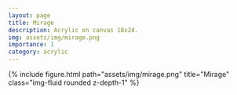 ```yaml
---
layout: page
title: Mirage
description: Acrylic on canvas 18x24.
img: assets/img/mirage.png
importance: 1
category: acrylic
---
```


<div class="row">
    <div class="col-sm mt-3 mt-md-0">
        {% include figure.html path="assets/img/mirage.png" title="Mirage" class="img-fluid rounded z-depth-1" %}
    </div>
</div>
